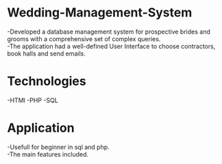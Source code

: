 # Wedding-Management-System <br />
-Developed a database management system for prospective brides and grooms with a comprehensive set of complex queries.<br />
-The application had a well-defined User Interface to choose contractors, book halls and send emails.<br />

# Technologies<br />
-HTMl
-PHP
-SQL

# Application <br />
-Usefull for beginner in sql and php.<br />
-The main features included.<br />
